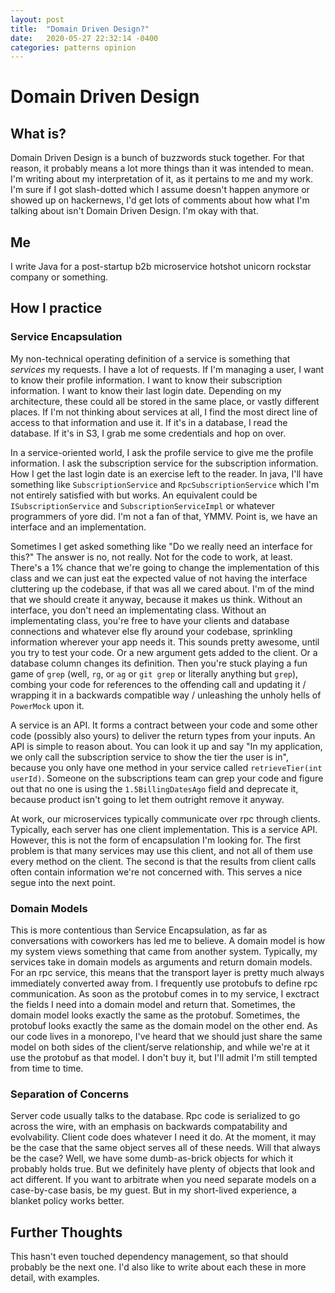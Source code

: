 ```yaml
---
layout: post
title:  "Domain Driven Design?"
date:   2020-05-27 22:32:14 -0400
categories: patterns opinion
---
```

# Domain Driven Design

## What is?

Domain Driven Design is a bunch of buzzwords stuck together.
For that reason, it probably means a lot more things than it was intended to mean.
I'm writing about my interpretation of it, as it pertains to me and my work. I'm sure if I got slash-dotted which I assume doesn't happen anymore or showed up on hackernews, I'd get lots of comments about how what I'm talking about isn't Domain Driven Design. I'm okay with that.

## Me

I write Java for a post-startup b2b microservice hotshot unicorn rockstar company or something.

## How I practice

### Service Encapsulation

My non-technical operating definition of a service is something that _services_ my requests. I have a lot of requests. If I'm managing a user, I want to know their profile information. I want to know their subscription information. I want to know their last login date. Depending on my architecture, these could all be stored in the same place, or vastly different places. If I'm not thinking about services at all, I find the most direct line of access to that information and use it. If it's in a database, I read the database. If it's in S3, I grab me some credentials and hop on over.

In a service-oriented world, I ask the profile service to give me the profile information. I ask the subscription service for the subscription information. How I get the last login date is an exercise left to the reader. In java, I'll have something like `SubscriptionService` and `RpcSubscriptionService` which I'm not entirely satisfied with but works. An equivalent could be `ISubscriptionService` and `SubscriptionServiceImpl` or whatever programmers of yore did. I'm not a fan of that, YMMV. Point is, we have an interface and an implementation.

Sometimes I get asked something like "Do we really need an interface for this?" The answer is no, not really. Not for the code to work, at least. 
There's a 1% chance that we're going to change the implementation of this class and we can just eat the expected value of not having the interface cluttering up the codebase, if that was all we cared about. I'm of the mind that we should create it anyway, because it makes us think.
Without an interface, you don't need an implementating class. Without an implementating class, you're free to have your clients and database connections and whatever else fly around your codebase, sprinkling information wherever your app needs it. This sounds pretty awesome, until you try to test your code. Or a new argument gets added to the client. Or a database column changes its definition.
Then you're stuck playing a fun game of `grep` (well, `rg`, or `ag` or `git grep` or literally anything but `grep`), combing your code for references to the offending call and updating it / wrapping it in a backwards compatible way / unleashing the unholy hells of `PowerMock` upon it.

A service is an API. It forms a contract between your code and some other code (possibly also yours) to deliver the return types from your inputs. An API is simple to reason about. You can look it up and say "In my application, we only call the subscription service to show the tier the user is in", because you only have one method in your service called `retrieveTier(int userId)`. Someone on the subscriptions team can grep your code and figure out that no one is using the `1.5BillingDatesAgo` field and deprecate it, because product isn't going to let them outright remove it anyway.

At work, our microservices typically communicate over rpc through clients. Typically, each server has one client implementation. This is a service API. However, this is not the form of encapsulation I'm looking for. The first problem is that many services may use this client, and not all of them use every method on the client. The second is that the results from client calls often contain information we're not concerned with. This serves a nice segue into the next point.

### Domain Models

This is more contentious than Service Encapsulation, as far as conversations with coworkers has led me to believe. A domain model is how my system views something that came from another system. Typically, my services take in domain models as arguments and return domain models. For an rpc service, this means that the transport layer is pretty much always immediately converted away from. I frequently use protobufs to define rpc communication. As soon as the protobuf comes in to my service, I exctract the fields I need into a domain model and return that. Sometimes, the domain model looks exactly the same as the protobuf. Sometimes, the protobuf looks exactly the same as the domain model on the other end. As our code lives in a monorepo, I've heard that we should just share the same model on both sides of the client/serve relationship, and while we're at it use the protobuf as that model. I don't buy it, but I'll admit I'm still tempted from time to time.

### Separation of Concerns

Server code usually talks to the database. Rpc code is serialized to go across the wire, with an emphasis on backwards compatability and evolvability. Client code does whatever I need it do. At the moment, it may be the case that the same object serves all of these needs. Will that always be the case? Well, we have some dumb-as-brick objects for which it probably holds true. But we definitely have plenty of objects that look and act different. If you want to arbitrate when you need separate models on a case-by-case basis, be my guest. But in my short-lived experience, a blanket policy works better.

## Further Thoughts

This hasn't even touched dependency management, so that should probably be the next one. I'd also like to write about each these in more detail, with examples.
